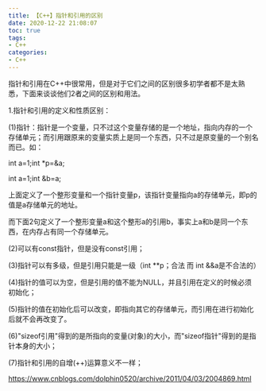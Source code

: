 ```yaml
---
title: 【C++】指针和引用的区别
date: 2020-12-22 21:08:07
toc: true
tags:
- C++
categories:
- C++
---
```

指针和引用在C++中很常用，但是对于它们之间的区别很多初学者都不是太熟悉，下面来谈谈他们2者之间的区别和用法。

1.指针和引用的定义和性质区别：

(1)指针：指针是一个变量，只不过这个变量存储的是一个地址，指向内存的一个存储单元；而引用跟原来的变量实质上是同一个东西，只不过是原变量的一个别名而已。如：

int a=1;int *p=&a;

int a=1;int &b=a;

上面定义了一个整形变量和一个指针变量p，该指针变量指向a的存储单元，即p的值是a存储单元的地址。

而下面2句定义了一个整形变量a和这个整形a的引用b，事实上a和b是同一个东西，在内存占有同一个存储单元。

(2)可以有const指针，但是没有const引用；

(3)指针可以有多级，但是引用只能是一级（int **p；合法 而 int &&a是不合法的）

(4)指针的值可以为空，但是引用的值不能为NULL，并且引用在定义的时候必须初始化；

(5)指针的值在初始化后可以改变，即指向其它的存储单元，而引用在进行初始化后就不会再改变了。

(6)"sizeof引用"得到的是所指向的变量(对象)的大小，而"sizeof指针"得到的是指针本身的大小；

(7)指针和引用的自增(++)运算意义不一样；

https://www.cnblogs.com/dolphin0520/archive/2011/04/03/2004869.html